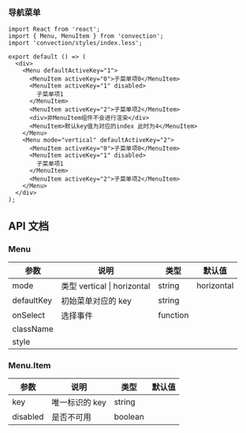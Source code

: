 ### 导航菜单

```tsx
import React from 'react';
import { Menu, MenuItem } from 'convection';
import 'convection/styles/index.less';

export default () => (
  <div>
    <Menu defaultActiveKey="1">
      <MenuItem activeKey="0">子菜单项0</MenuItem>
      <MenuItem activeKey="1" disabled>
        子菜单项1
      </MenuItem>
      <MenuItem activeKey="2">子菜单项2</MenuItem>
      <div>非MenuItem组件不会进行渲染</div>
      <MenuItem>默认key值为对应的index 此时为4</MenuItem>
    </Menu>
    <Menu mode="vertical" defaultActiveKey="2">
      <MenuItem activeKey="0">子菜单项0</MenuItem>
      <MenuItem activeKey="1" disabled>
        子菜单项1
      </MenuItem>
      <MenuItem activeKey="2">子菜单项2</MenuItem>
    </Menu>
  </div>
);
```

## API 文档

### Menu

| 参数       | 说明                        | 类型     | 默认值     |
| ---------- | --------------------------- | -------- | ---------- |
| mode       | 类型 vertical \| horizontal | string   | horizontal |
| defaultKey | 初始菜单对应的 key          | string   |            |
| onSelect   | 选择事件                    | function |            |
| className  |                             |          |            |
| style      |                             |          |            |

### Menu.Item

| 参数     | 说明           | 类型    | 默认值 |
| -------- | -------------- | ------- | ------ |
| key      | 唯一标识的 key | string  |        |
| disabled | 是否不可用     | boolean |        |
